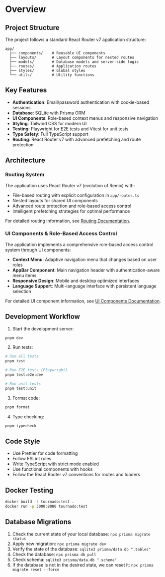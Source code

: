 # Overview

## Project Structure

The project follows a standard React Router v7 application structure:

```
app/
  ├── components/    # Reusable UI components
  ├── layouts/       # Layout components for nested routes
  ├── models/        # Database models and server-side logic
  ├── routes/        # Application routes
  ├── styles/        # Global styles
  └── utils/         # Utility functions
```

## Key Features

- **Authentication**: Email/password authentication with cookie-based sessions
- **Database**: SQLite with Prisma ORM
- **UI Components**: Role-based context menus and responsive navigation
- **Styling**: Tailwind CSS for modern UI
- **Testing**: Playwright for E2E tests and Vitest for unit tests
- **Type Safety**: Full TypeScript support
- **Routing**: React Router v7 with advanced prefetching and route protection

## Architecture

### Routing System

The application uses React Router v7 (evolution of Remix) with:

- File-based routing with explicit configuration in `app/routes.ts`
- Nested layouts for shared UI components
- Advanced route protection and role-based access control
- Intelligent prefetching strategies for optimal performance

For detailed routing information, see [Routing Documentation](routing.md).

### UI Components & Role-Based Access Control

The application implements a comprehensive role-based access control system through UI components:

- **Context Menu**: Adaptive navigation menu that changes based on user roles
- **AppBar Component**: Main navigation header with authentication-aware menu items
- **Responsive Design**: Mobile and desktop optimized interfaces
- **Language Support**: Multi-language interface with persistent language selection

For detailed UI component information, see [UI Components Documentation](ui-components.md).

## Development Workflow

1. Start the development server:

```sh
pnpm dev
```

2. Run tests:

```sh
# Run all tests
pnpm test

# Run E2E tests (Playwright)
pnpm test:e2e:dev

# Run unit tests
pnpm test:unit
```

3. Format code:

```sh
pnpm format
```

4. Type checking:

```sh
pnpm typecheck
```

## Code Style

- Use Prettier for code formatting
- Follow ESLint rules
- Write TypeScript with strict mode enabled
- Use functional components with hooks
- Follow the React Router v7 conventions for routes and loaders

## Docker Testing

```sh
docker build -t tournado:test .
docker run -p 3000:8080 tournado:test
```

## Database Migrations

1. Check the current state of your local database: `npx prisma migrate status`
2. Apply new migration: `npx prisma migrate dev`
3. Verify the state of the database: `sqlite3 prisma/data.db ".tables"`
4. Check the database: `npx prisma db pull`
5. Check schema: `sqlite3 prisma/data.db ".schema"`
6. If the database is not in the desired state, we can reset it: `npx prisma migrate reset --force`
